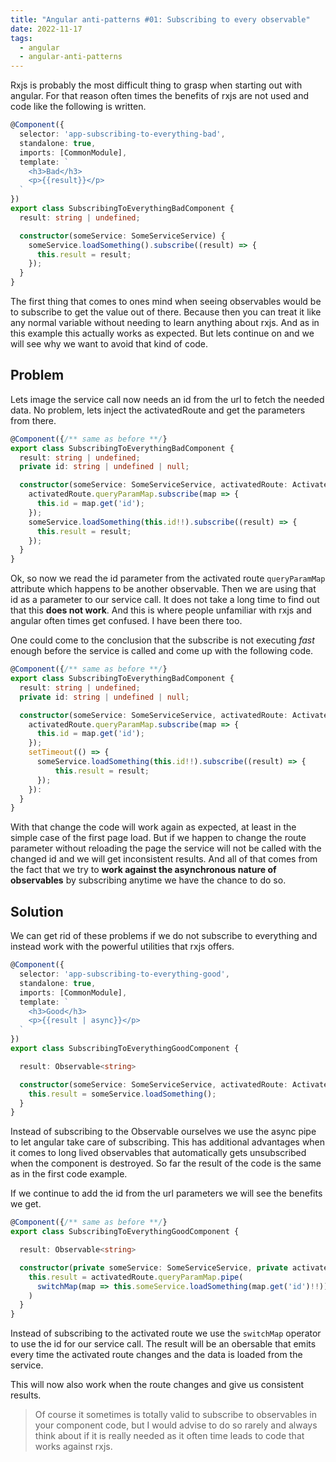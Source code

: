 ```yaml
---
title: "Angular anti-patterns #01: Subscribing to every observable"
date: 2022-11-17
tags:
  - angular
  - angular-anti-patterns
---
```


Rxjs is probably the most difficult thing to grasp when starting out with angular.
For that reason often times the benefits of rxjs are not used and code like the following is written.

```typescript
@Component({
  selector: 'app-subscribing-to-everything-bad',
  standalone: true,
  imports: [CommonModule],
  template: `
    <h3>Bad</h3>
    <p>{{result}}</p>
  `
})
export class SubscribingToEverythingBadComponent {
  result: string | undefined;

  constructor(someService: SomeServiceService) {
    someService.loadSomething().subscribe((result) => {
      this.result = result;
    });
  }
}
```

The first thing that comes to ones mind when seeing observables would be to subscribe to get the value out of there.
Because then you can treat it like any normal variable without needing to learn anything about rxjs.
And as in this example this actually works as expected. But lets continue on and we will see why we want to avoid that kind of code.


## Problem

Lets image the service call now needs an id from the url to fetch the needed data.
No problem, lets inject the activatedRoute and get the parameters from there.

```typescript
@Component({/** same as before **/}
export class SubscribingToEverythingBadComponent {
  result: string | undefined;
  private id: string | undefined | null;

  constructor(someService: SomeServiceService, activatedRoute: ActivatedRoute) {
    activatedRoute.queryParamMap.subscribe(map => {
      this.id = map.get('id');
    });
    someService.loadSomething(this.id!!).subscribe((result) => {
      this.result = result;
    });
  }
}
```

Ok, so now we read the id parameter from the activated route `queryParamMap` attribute which happens to be another observable.
Then we are using that id as a parameter to our service call.
It does not take a long time to find out that this **does not work**. And this is where people unfamiliar with rxjs and angular often times get confused.
I have been there too.

One could come to the conclusion that the subscribe is not executing *fast* enough before the service is called and come up with the following code.

```typescript
@Component({/** same as before **/}
export class SubscribingToEverythingBadComponent {
  result: string | undefined;
  private id: string | undefined | null;

  constructor(someService: SomeServiceService, activatedRoute: ActivatedRoute) {
    activatedRoute.queryParamMap.subscribe(map => {
      this.id = map.get('id');
    });
    setTimeout(() => {
      someService.loadSomething(this.id!!).subscribe((result) => {
          this.result = result;
      });
    }):
  }
}
```

With that change the code will work again as expected, at least in the simple case of the first page load.
But if we happen to change the route parameter without reloading the page the service will not be called with the changed id and we will get inconsistent results. And all of that comes from the fact that we try to **work against the asynchronous nature of observables** by subscribing anytime we have the chance to do so.

## Solution
We can get rid of these problems if we do not subscribe to everything and instead work with the powerful utilities that rxjs offers.

```typescript
@Component({
  selector: 'app-subscribing-to-everything-good',
  standalone: true,
  imports: [CommonModule],
  template: `
    <h3>Good</h3>
    <p>{{result | async}}</p>
  `
})
export class SubscribingToEverythingGoodComponent {

  result: Observable<string>

  constructor(someService: SomeServiceService, activatedRoute: ActivatedRoute) {
    this.result = someService.loadSomething();
  }
}
```

Instead of subscribing to the Observable ourselves we use the async pipe to let angular take care of subscribing. This has additional advantages when it comes to long lived observables that automatically gets unsubscribed when the component is destroyed.
So far the result of the code is the same as in the first code example.

If we continue to add the id from the url parameters we will see the benefits we get.

```typescript
@Component({/** same as before **/}
export class SubscribingToEverythingGoodComponent {

  result: Observable<string>

  constructor(private someService: SomeServiceService, private activatedRoute: ActivatedRoute) {
    this.result = activatedRoute.queryParamMap.pipe(
      switchMap(map => this.someService.loadSomething(map.get('id')!!))
    )
  }
}

```

Instead of subscribing to the activated route we use the `switchMap` operator to use the id for our service call.
The result will be an obersable that emits every time the activated route changes and the data is loaded from the service.

This will now also work when the route changes and give us consistent results.

> Of course it sometimes is totally valid to subscribe to observables in your component code, but I would advise to do so rarely and always think about if it is really needed as it often time leads to code that works against rxjs.


